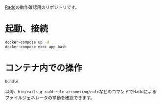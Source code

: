 [Radd](https://github.com/linyclar/radd)の動作確認用のリポジトリです。

# 起動、接続
```bash
docker-compose up -d
docker-compose exec app bash
```

# コンテナ内での操作
```bash
bundle
```

以降、`bin/rails g radd:rule accounting/calc`などのコマンドでRaddによるファイルジェネレータの挙動を確認できます。
